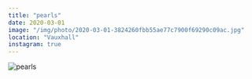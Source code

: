 ```yaml
---
title: "pearls"
date: 2020-03-01
image: "/img/photo/2020-03-01-3824260fbb55ae77c7900f69290c09ac.jpg"
location: "Vauxhall"
instagram: true
---
```


![pearls](/img/photo/2020-03-01-3824260fbb55ae77c7900f69290c09ac.jpg)
